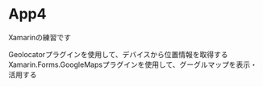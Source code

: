 # App4
Xamarinの練習です

Geolocatorプラグインを使用して、デバイスから位置情報を取得する
Xamarin.Forms.GoogleMapsプラグインを使用して、グーグルマップを表示・活用する

